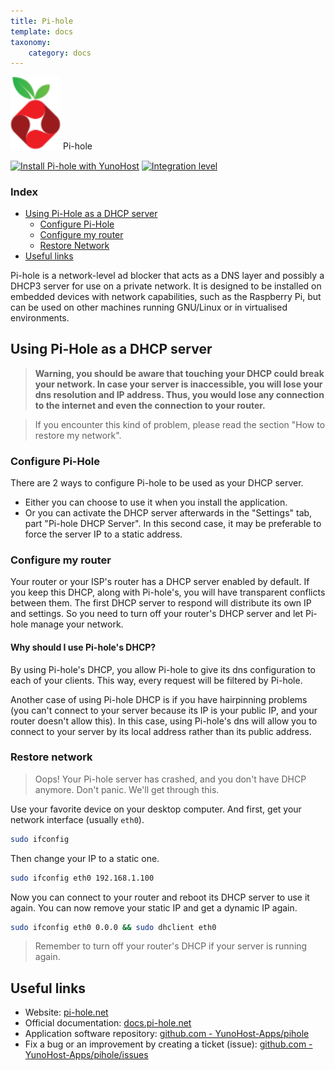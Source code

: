 ```yaml
---
title: Pi-hole
template: docs
taxonomy:
    category: docs
---
```


<img src="/images/pihole_logo.png" width="80px" alt="Pi-hole's logo"> Pi-hole

[![Install Pi-hole with YunoHost](https://install-app.yunohost.org/install-with-yunohost.png)](https://install-app.yunohost.org/?app=pihole) [![Integration level](https://dash.yunohost.org/integration/pihole.svg)](https://dash.yunohost.org/appci/app/pihole)

### Index

- [Using Pi-Hole as a DHCP server](#using-pi-hole-as-a-dhcp-server)
  - [Configure Pi-Hole](#configure-pi-hole)
  - [Configure my router](#configure-my-router)
  - [Restore Network](#restore-network)
- [Useful links](#useful-links)

Pi-hole is a network-level ad blocker that acts as a DNS layer and possibly a DHCP3 server for use on a private network. It is designed to be installed on embedded devices with network capabilities, such as the Raspberry Pi, but can be used on other machines running GNU/Linux or in virtualised environments.

## Using Pi-Hole as a DHCP server

> **Warning, you should be aware that touching your DHCP could break your network.
In case your server is inaccessible, you will lose your dns resolution and IP address.
Thus, you would lose any connection to the internet and even the connection to your router.**

> If you encounter this kind of problem, please read the section "How to restore my network".

### Configure Pi-Hole

There are 2 ways to configure Pi-hole to be used as your DHCP server.
- Either you can choose to use it when you install the application.
- Or you can activate the DHCP server afterwards in the "Settings" tab, part "Pi-hole DHCP Server".
In this second case, it may be preferable to force the server IP to a static address.

### Configure my router

Your router or your ISP's router has a DHCP server enabled by default.
If you keep this DHCP, along with Pi-hole's, you will have transparent conflicts between them.
The first DHCP server to respond will distribute its own IP and settings.
So you need to turn off your router's DHCP server and let Pi-hole manage your network.

#### Why should I use Pi-hole's DHCP?

By using Pi-hole's DHCP, you allow Pi-hole to give its dns configuration to each of your clients. This way, every request will be filtered by Pi-hole.

Another case of using Pi-hole DHCP is if you have hairpinning problems (you can't connect to your server because its IP is your public IP, and your router doesn't allow this).
In this case, using Pi-hole's dns will allow you to connect to your server by its local address rather than its public address.

### Restore network

> Oops!
Your Pi-hole server has crashed, and you don't have DHCP anymore.
Don't panic. We'll get through this.

Use your favorite device on your desktop computer.
And first, get your network interface (usually `eth0`).
```bash
sudo ifconfig
```

Then change your IP to a static one.
```bash
sudo ifconfig eth0 192.168.1.100
```

Now you can connect to your router and reboot its DHCP server to use it again.
You can now remove your static IP and get a dynamic IP again.
```bash
sudo ifconfig eth0 0.0.0 && sudo dhclient eth0
```

> Remember to turn off your router's DHCP if your server is running again.

## Useful links

+ Website: [pi-hole.net](https://pi-hole.net)
+ Official documentation: [docs.pi-hole.net](https://docs.pi-hole.net/)
+ Application software repository: [github.com - YunoHost-Apps/pihole](https://github.com/YunoHost-Apps/pihole_ynh)
+ Fix a bug or an improvement by creating a ticket (issue): [github.com - YunoHost-Apps/pihole/issues](https://github.com/YunoHost-Apps/pihole_ynh/issues)
